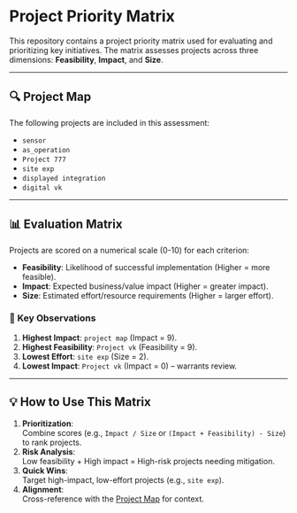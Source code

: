 # Project Priority Matrix

This repository contains a project priority matrix used for evaluating and prioritizing key initiatives. The matrix assesses projects across three dimensions: **Feasibility**, **Impact**, and **Size**. 

---

## 🔍 Project Map
The following projects are included in this assessment:
- `sensor`
- `as_operation`
- `Project 777`
- `site exp`
- `displayed integration`
- `digital vk`

---

## 📊 Evaluation Matrix
Projects are scored on a numerical scale (0-10) for each criterion:
- **Feasibility**: Likelihood of successful implementation (Higher = more feasible).
- **Impact**: Expected business/value impact (Higher = greater impact).
- **Size**: Estimated effort/resource requirements (Higher = larger effort).

### 🔑 Key Observations
1. **Highest Impact**: `project map` (Impact = 9).
2. **Highest Feasibility**: `Project vk` (Feasibility = 9).
3. **Lowest Effort**: `site exp` (Size = 2).
4. **Lowest Impact**: `Project vk` (Impact = 0) – warrants review.

---

## 💡 How to Use This Matrix
1. **Prioritization**:  
   Combine scores (e.g., `Impact / Size` or `(Impact + Feasibility) - Size`) to rank projects.
2. **Risk Analysis**:  
   Low feasibility + High impact = High-risk projects needing mitigation.
3. **Quick Wins**:  
   Target high-impact, low-effort projects (e.g., `site exp`).
4. **Alignment**:  
   Cross-reference with the [Project Map](#-project-map) for context.

